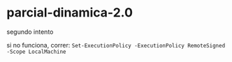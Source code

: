 # parcial-dinamica-2.0
segundo intento

si no funciona, correr:
`Set-ExecutionPolicy -ExecutionPolicy RemoteSigned -Scope LocalMachine`